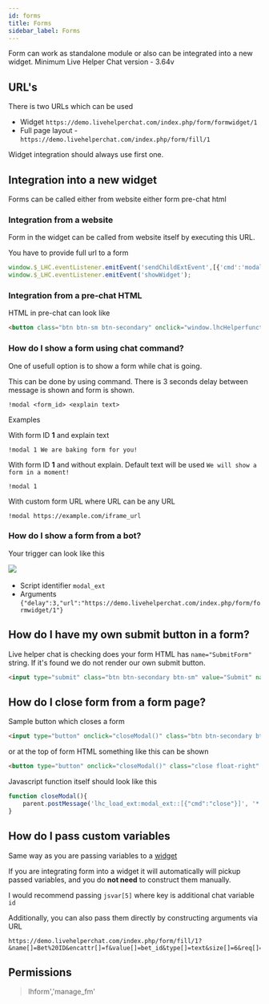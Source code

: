 ```yaml
---
id: forms
title: Forms
sidebar_label: Forms
---
```


Form can work as standalone module or also can be integrated into a new widget. Minimum Live Helper Chat version - 3.64v

## URL's

There is two URLs which can be used

* Widget `https://demo.livehelperchat.com/index.php/form/formwidget/1`
* Full page layout - `https://demo.livehelperchat.com/index.php/form/fill/1`

Widget integration should always use first one.

## Integration into a new widget

Forms can be called either from website either form pre-chat html

### Integration from a website

Form in the widget can be called from website itself by executing this URL.

You have to provide full url to a form

```js
window.$_LHC.eventListener.emitEvent('sendChildExtEvent',[{'cmd':'modal_ext','arg':{'url' : 'https://demo.livehelperchat.com/index.php/form/formwidget/1'}}]);
window.$_LHC.eventListener.emitEvent('showWidget');
```

### Integration from a pre-chat HTML

HTML in pre-chat can look like

```html
<button class="btn btn-sm btn-secondary" onclick="window.lhcHelperfunctions.emitEvent('extensionExecute',['modal_ext',[{'url':'https://demo.livehelperchat.com/index.php/form/formwidget/1'}]])">Show form</button>
```

### How do I show a form using chat command?

One of usefull option is to show a form while chat is going.

This can be done by using command. There is 3 seconds delay between message is shown and form is shown.

```
!modal <form_id> <explain text>
```

Examples

With form ID **1** and explain text

```
!modal 1 We are baking form for you!
```

With form ID **1** and without explain. Default text will be used `We will show a form in a moment!`

```
!modal 1
```

With custom form URL where URL can be any URL

```
!modal https://example.com/iframe_url
```

### How do I show a form from a bot?

Your trigger can look like this

​![](/img/bot/modal-from-bot.png)

* Script identifier `modal_ext`
* Arguments `{"delay":3,"url":"https://demo.livehelperchat.com/index.php/form/formwidget/1"}`

## How do I have my own submit button in a form?

Live helper chat is checking does your form HTML has `name="SubmitForm"` string. If it's found we do not render our own submit button.

```html
<input type="submit" class="btn btn-secondary btn-sm" value="Submit" name="SubmitForm" />
```

## How do I close form from a form page?

Sample button which closes a form

```html
<input type="button" onclick="closeModal()" class="btn btn-secondary btn-sm" value="Close" name="Close" />
```

or at the top of form HTML something like this can be shown

```html
<button type="button" onclick="closeModal()" class="close float-right" data-dismiss="modal" aria-label="Close"><span aria-hidden="true">×</span></button>
```

Javascript function itself should look like this

```js
function closeModal(){
    parent.postMessage('lhc_load_ext:modal_ext::[{"cmd":"close"}]', '*');
}
```

## How do I pass custom variables

Same way as you are passing variables to a [widget](custom-fields-and-prefill.md)

If you are integrating form into a widget it will automatically will pickup passed variables, and you do **not need** to construct them manually.

I would recommend passing `jsvar[5]` where key is additional chat variable `id`

Additionally, you can also pass them directly by constructing arguments via URL

```
https://demo.livehelperchat.com/index.php/form/fill/1?&name[]=Bet%20ID&encattr[]=f&value[]=bet_id&type[]=text&size[]=6&req[]=t&sh[]=b&name[]=Transaction%20ID&encattr[]=f&value[]=&type[]=text&size[]=6&req[]=f&sh[]=b&name[]=Bet%20ID%202&encattr[]=f&value[]=bet_id%202&type[]=hidden&size[]=0&req[]=f&sh[]=b&name[]=Transaction%20ID%202&encattr[]=f&value[]=&type[]=text&size[]=12&req[]=f&sh[]=on&name[]=EncryptedTwodd&encattr[]=t&value[]=sb29scUd%2FKH2O778oMAGLGqqi7Q9oNflysbpx4X6Dp8%3D&type[]=hidden&size[]=0&req[]=f&sh[]=b&prefill[email]=remdex2%40gmail.com&hattr[]=email&prefill[phone]=370454654&prefill[username]=Username%20here&prefill[question]=Default%20user%20message&value_items_admin[name_surname]=remdex%40gmail.com&value_items_admin[question]=remdex%40gmail.com&value_items_admin[email]=remdex2%40gmail.com&value_items_admin[username]=remdex2%40gmail.com&value_items_admin[dropdopwn]=Siauliai&value_items_admin[textfield]=Text%20field&jsvar[2]=just%20some%20casn&jsvar[3]=Pirmass&jsvar[5]=Replaced%20by%20PROactive%2056
```

## Permissions

> lhform','manage_fm'